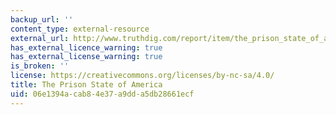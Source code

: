 ```yaml
---
backup_url: ''
content_type: external-resource
external_url: http://www.truthdig.com/report/item/the_prison_state_of_america_20141228
has_external_licence_warning: true
has_external_license_warning: true
is_broken: ''
license: https://creativecommons.org/licenses/by-nc-sa/4.0/
title: The Prison State of America
uid: 06e1394a-cab8-4e37-a9dd-a5db28661ecf
---
```

